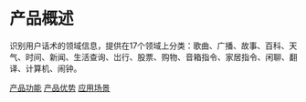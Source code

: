#  产品概述

识别用户话术的领域信息，提供在17个领域上分类：歌曲、广播、故事、百科、天气、时间、新闻、生活查询、岀行、股票、购物、音箱指令、家居指令、闲聊、翻译、计算机、闹钟。

[产品功能](Features.md)
[产品优势](Benefits.md)
[应用场景](Application-Scenarios.md)